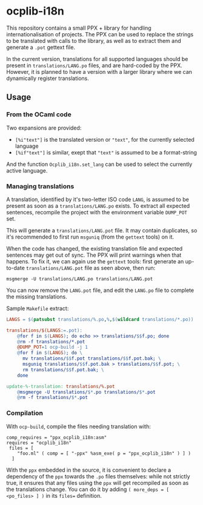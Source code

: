 # ocplib-i18n

This repository contains a small PPX + library for handling internationalisation
of projects. The PPX can be used to replace the strings to be translated with
calls to the library, as well as to extract them and generate a `.pot` gettext
file.

In the current version, translations for all supported languages should be
present in `translations/LANG.po` files, and are hard-coded by the PPX. However,
it is planned to have a version with a larger library where we can dynamically
register translations.

## Usage

### From the OCaml code

Two expansions are provided:
- `[%i"text"]` is the translated version or `"text"`, for the currently selected
  language
- `[%if"text"]` is similar, exept that `"text"` is assumed to be a format-string

And the function `Ocplib_i18n.set_lang` can be used to select the currently
active language.

### Managing translations

A translation, identified by it's two-letter ISO code `LANG`, is assumed to be
present as soon as a `translations/LANG.po` exists. To extract all expected
sentences, recompile the project with the environment variable `DUMP_POT` set.

This will generate a `translations/LANG.pot` file. It may contain duplicates, so
it's recommended to first run `msguniq` (from the `gettext` tools) on it.

When the code has changed, the existing translation file and expected sentences
may get out of sync. The PPX will print warnings when that happens. To fix it,
we can again use the `gettext` tools: first generate an up-to-date
`translations/LANG.pot` file as seen above, then run:
```
msgmerge -U translations/LANG.po translations/LANG.pot
```

You can now remove the `LANG.pot` file, and edit the `LANG.po` file to complete the missing translations.

Sample `Makefile` extract:
```Makefile
LANGS = $(patsubst translations/%.po,%,$(wildcard translations/*.po))

translations/$(LANGS:=.pot):
    @for f in $(LANGS); do echo >> translations/$$f.po; done
	@rm -f translations/*.pot
	@DUMP_POT=1 ocp-build -j 1
	@for f in $(LANGS); do \
	  mv translations/$$f.pot translations/$$f.pot.bak; \
	  msguniq translations/$$f.pot.bak > translations/$$f.pot; \
	  rm translations/$$f.pot.bak; \
	done

update-%-translation: translations/%.pot
	@msgmerge -U translations/$*.po translations/$*.pot
    @rm -f translations/$*.pot
```

### Compilation

With `ocp-build`, compile the files needing translation with:
```
comp_requires = "ppx_ocplib_i18n:asm"
requires = "ocplib_i18n"
 files = [
    "foo.ml" ( comp = [ "-ppx" %asm_exe( p = "ppx_ocplib_i18n" ) ] )
  ]
```

With the `ppx` embedded in the source, it is convenient to declare a dependency
of the `ppx` towards the `.po` files themselves: while not strictly true, it
ensures that any files using the `ppx` will get recompiled as soon as the
translations change. You can do it by adding `( more_deps = [ <po_files> ] )` in
its `files=` definition.
